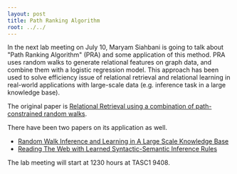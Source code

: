 ```yaml
---
layout: post
title: Path Ranking Algorithm
root: ../../
---
```


In the next lab meeting on July 10, Maryam Siahbani is going to talk about "Path Ranking Algorithm" (PRA) and some application of this method. PRA uses random walks to generate relational features on graph data, and combine them with a logistic regression model. This approach has been used to solve efficiency issue of relational retrieval and relational learning in real-world applications with large-scale data (e.g. inference task in a large knowledge base).

The original paper is <a href="http://www.cs.cmu.edu/~nlao/publication/2010/2010.ML.PRA.pdf">Relational Retrieval using a combination of path-constrained random walks</a>. 

There have been two papers on its application as well. 

* [Random Walk Inference and Learning in A Large Scale Knowledge Base](http://www.cs.cmu.edu/~nlao/publication/2011/2011.emnlp.paper.pdf)
* [Reading The Web with Learned Syntactic-Semantic Inference Rules](http://www.cs.cmu.edu/~nlao/publication/2012/2012.emnlp.paper.pdf)

The lab meeting will start at 1230 hours at TASC1 9408. 
